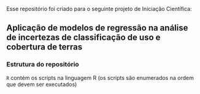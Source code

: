 Esse repositório foi criado para o seguinte projeto de Iniciação Científica:

## Aplicação de modelos de regressão na análise de incertezas de classificação de uso e cobertura de terras

### Estrutura do repositório

`R` contém os scripts na linguagem R (os scripts são enumerados na ordem que devem ser executados)